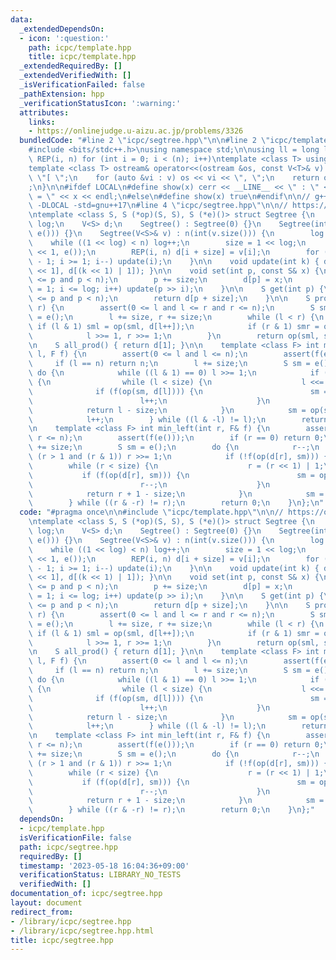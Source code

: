 ```yaml
---
data:
  _extendedDependsOn:
  - icon: ':question:'
    path: icpc/template.hpp
    title: icpc/template.hpp
  _extendedRequiredBy: []
  _extendedVerifiedWith: []
  _isVerificationFailed: false
  _pathExtension: hpp
  _verificationStatusIcon: ':warning:'
  attributes:
    links:
    - https://onlinejudge.u-aizu.ac.jp/problems/3326
  bundledCode: "#line 2 \"icpc/segtree.hpp\"\n\n#line 2 \"icpc/template.hpp\"\n\n\
    #include <bits/stdc++.h>\nusing namespace std;\n\nusing ll = long long;\n#define\
    \ REP(i, n) for (int i = 0; i < (n); i++)\ntemplate <class T> using V = vector<T>;\n\
    template <class T> ostream& operator<<(ostream &os, const V<T>& v) {\n    os <<\
    \ \"[ \";\n    for (auto &vi : v) os << vi << \", \";\n    return os << \"]\"\
    ;\n}\n\n#ifdef LOCAL\n#define show(x) cerr << __LINE__ << \" : \" << #x << \"\
    \ = \" << x << endl;\n#else\n#define show(x) true\n#endif\n\n// g++ -g -fsanitize=undefined,address\
    \ -DLOCAL -std=gnu++17\n#line 4 \"icpc/segtree.hpp\"\n\n// https://onlinejudge.u-aizu.ac.jp/problems/3326\n\
    \ntemplate <class S, S (*op)(S, S), S (*e)()> struct Segtree {\n    int n, size,\
    \ log;\n    V<S> d;\n    Segtree() : Segtree(0) {}\n    Segtree(int n) : Segtree(V<S>(n,\
    \ e())) {}\n    Segtree(V<S>& v) : n(int(v.size())) {\n        log = 0;\n    \
    \    while ((1 << log) < n) log++;\n        size = 1 << log;\n        d = V<S>(size\
    \ << 1, e());\n        REP(i, n) d[i + size] = v[i];\n        for (int i = size\
    \ - 1; i >= 1; i--) update(i);\n    }\n\n    void update(int k) { d[k] = op(d[k\
    \ << 1], d[(k << 1) | 1]); }\n\n    void set(int p, const S& x) {\n        assert(0\
    \ <= p and p < n);\n        p += size;\n        d[p] = x;\n        for (int i\
    \ = 1; i <= log; i++) update(p >> i);\n    }\n\n    S get(int p) {\n        assert(0\
    \ <= p and p < n);\n        return d[p + size];\n    }\n\n    S prod(int l, int\
    \ r) {\n        assert(0 <= l and l <= r and r <= n);\n        S sml = e(), smr\
    \ = e();\n        l += size, r += size;\n        while (l < r) {\n           \
    \ if (l & 1) sml = op(sml, d[l++]);\n            if (r & 1) smr = op(d[--r], smr);\n\
    \            l >>= 1, r >>= 1;\n        }\n        return op(sml, smr);\n    }\n\
    \n    S all_prod() { return d[1]; }\n\n    template <class F> int max_right(int\
    \ l, F f) {\n        assert(0 <= l and l <= n);\n        assert(f(e()));\n   \
    \     if (l == n) return n;\n        l += size;\n        S sm = e();\n       \
    \ do {\n            while ((l & 1) == 0) l >>= 1;\n            if (!f(op(sm, d[l])))\
    \ {\n                while (l < size) {\n                    l <<= 1;\n      \
    \              if (f(op(sm, d[l]))) {\n                        sm = op(sm, d[l]);\n\
    \                        l++;\n                    }\n                }\n    \
    \            return l - size;\n            }\n            sm = op(sm, d[l]);\n\
    \            l++;\n        } while ((l & -l) != l);\n        return n;\n    }\n\
    \n    template <class F> int min_left(int r, F& f) {\n        assert(0 <= r and\
    \ r <= n);\n        assert(f(e()));\n        if (r == 0) return 0;\n        r\
    \ += size;\n        S sm = e();\n        do {\n            r--;\n            while\
    \ (r > 1 and (r & 1)) r >>= 1;\n            if (!f(op(d[r], sm))) {\n        \
    \        while (r < size) {\n                    r = (r << 1) | 1;\n         \
    \           if (f(op(d[r], sm))) {\n                        sm = op(d[r], sm);\n\
    \                        r--;\n                    }\n                }\n    \
    \            return r + 1 - size;\n            }\n            sm = op(d[r], sm);\n\
    \        } while ((r & -r) != r);\n        return 0;\n    }\n};\n"
  code: "#pragma once\n\n#include \"icpc/template.hpp\"\n\n// https://onlinejudge.u-aizu.ac.jp/problems/3326\n\
    \ntemplate <class S, S (*op)(S, S), S (*e)()> struct Segtree {\n    int n, size,\
    \ log;\n    V<S> d;\n    Segtree() : Segtree(0) {}\n    Segtree(int n) : Segtree(V<S>(n,\
    \ e())) {}\n    Segtree(V<S>& v) : n(int(v.size())) {\n        log = 0;\n    \
    \    while ((1 << log) < n) log++;\n        size = 1 << log;\n        d = V<S>(size\
    \ << 1, e());\n        REP(i, n) d[i + size] = v[i];\n        for (int i = size\
    \ - 1; i >= 1; i--) update(i);\n    }\n\n    void update(int k) { d[k] = op(d[k\
    \ << 1], d[(k << 1) | 1]); }\n\n    void set(int p, const S& x) {\n        assert(0\
    \ <= p and p < n);\n        p += size;\n        d[p] = x;\n        for (int i\
    \ = 1; i <= log; i++) update(p >> i);\n    }\n\n    S get(int p) {\n        assert(0\
    \ <= p and p < n);\n        return d[p + size];\n    }\n\n    S prod(int l, int\
    \ r) {\n        assert(0 <= l and l <= r and r <= n);\n        S sml = e(), smr\
    \ = e();\n        l += size, r += size;\n        while (l < r) {\n           \
    \ if (l & 1) sml = op(sml, d[l++]);\n            if (r & 1) smr = op(d[--r], smr);\n\
    \            l >>= 1, r >>= 1;\n        }\n        return op(sml, smr);\n    }\n\
    \n    S all_prod() { return d[1]; }\n\n    template <class F> int max_right(int\
    \ l, F f) {\n        assert(0 <= l and l <= n);\n        assert(f(e()));\n   \
    \     if (l == n) return n;\n        l += size;\n        S sm = e();\n       \
    \ do {\n            while ((l & 1) == 0) l >>= 1;\n            if (!f(op(sm, d[l])))\
    \ {\n                while (l < size) {\n                    l <<= 1;\n      \
    \              if (f(op(sm, d[l]))) {\n                        sm = op(sm, d[l]);\n\
    \                        l++;\n                    }\n                }\n    \
    \            return l - size;\n            }\n            sm = op(sm, d[l]);\n\
    \            l++;\n        } while ((l & -l) != l);\n        return n;\n    }\n\
    \n    template <class F> int min_left(int r, F& f) {\n        assert(0 <= r and\
    \ r <= n);\n        assert(f(e()));\n        if (r == 0) return 0;\n        r\
    \ += size;\n        S sm = e();\n        do {\n            r--;\n            while\
    \ (r > 1 and (r & 1)) r >>= 1;\n            if (!f(op(d[r], sm))) {\n        \
    \        while (r < size) {\n                    r = (r << 1) | 1;\n         \
    \           if (f(op(d[r], sm))) {\n                        sm = op(d[r], sm);\n\
    \                        r--;\n                    }\n                }\n    \
    \            return r + 1 - size;\n            }\n            sm = op(d[r], sm);\n\
    \        } while ((r & -r) != r);\n        return 0;\n    }\n};"
  dependsOn:
  - icpc/template.hpp
  isVerificationFile: false
  path: icpc/segtree.hpp
  requiredBy: []
  timestamp: '2023-05-18 16:04:36+09:00'
  verificationStatus: LIBRARY_NO_TESTS
  verifiedWith: []
documentation_of: icpc/segtree.hpp
layout: document
redirect_from:
- /library/icpc/segtree.hpp
- /library/icpc/segtree.hpp.html
title: icpc/segtree.hpp
---
```

